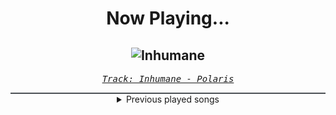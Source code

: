 <div align="center"> 
<h1>Now Playing...</h1>

![Inhumane](https://i.scdn.co/image/ab67616d00001e027d18613f4e8cbcd6add6c5ab)
--
_<samp><a href="https://open.spotify.com/track/36K5KSqFJOCN9YLmSTkXrG">Track: Inhumane - Polaris</a></samp>_

<div style="border: 1px #4B5054 solid"></div>
<details>
  <summary>
    Previous played songs
  </summary>
  <table>
    <thead>
      <tr>
        <th>
          Artist
        </th>
        <th>
          Song
        </th>
        <th>
          Link
        </th>
      </tr>
    </thead>
    <tbody>
      <tr><td>Polaris</td><td>Inhumane</td><td><a href="https://open.spotify.com/track/36K5KSqFJOCN9YLmSTkXrG">https://open.spotify.com/track/36K5KSqFJOCN9YLmSTkXrG</a></td></tr><tr><td>Polaris</td><td>Inhumane</td><td><a href="https://open.spotify.com/track/36K5KSqFJOCN9YLmSTkXrG">https://open.spotify.com/track/36K5KSqFJOCN9YLmSTkXrG</a></td></tr><tr><td>Polaris</td><td>Inhumane</td><td><a href="https://open.spotify.com/track/36K5KSqFJOCN9YLmSTkXrG">https://open.spotify.com/track/36K5KSqFJOCN9YLmSTkXrG</a></td></tr><tr><td>Polaris</td><td>Inhumane</td><td><a href="https://open.spotify.com/track/36K5KSqFJOCN9YLmSTkXrG">https://open.spotify.com/track/36K5KSqFJOCN9YLmSTkXrG</a></td></tr><tr><td>Polaris</td><td>Inhumane</td><td><a href="https://open.spotify.com/track/36K5KSqFJOCN9YLmSTkXrG">https://open.spotify.com/track/36K5KSqFJOCN9YLmSTkXrG</a></td></tr><tr><td>NF</td><td>HOPE</td><td><a href="https://open.spotify.com/track/0EgLxY52mpGsXETyEsgVlP">https://open.spotify.com/track/0EgLxY52mpGsXETyEsgVlP</a></td></tr><tr><td>Thy Art Is Murder</td><td>Reign of Darkness</td><td><a href="https://open.spotify.com/track/7eDtl2KToh99gXNRRfuY9l">https://open.spotify.com/track/7eDtl2KToh99gXNRRfuY9l</a></td></tr><tr><td>Thy Art Is Murder</td><td>Reign Of Darkness - Live</td><td><a href="https://open.spotify.com/track/6oLZqzELC97xr2GPtLpyQj">https://open.spotify.com/track/6oLZqzELC97xr2GPtLpyQj</a></td></tr><tr><td>Daedric</td><td>Titan</td><td><a href="https://open.spotify.com/track/30jc48WdfnRUTw3ByI4JJ4">https://open.spotify.com/track/30jc48WdfnRUTw3ByI4JJ4</a></td></tr><tr><td>Polaris</td><td>Nightmare</td><td><a href="https://open.spotify.com/track/3I0D4tybrEm75F1wEJh0zy">https://open.spotify.com/track/3I0D4tybrEm75F1wEJh0zy</a></td></tr><tr><td>From Ashes to New</td><td>Monster In Me</td><td><a href="https://open.spotify.com/track/4vyztsf6uzcuLF5gRDQYWt">https://open.spotify.com/track/4vyztsf6uzcuLF5gRDQYWt</a></td></tr><tr><td>Anberlin</td><td>Banshee</td><td><a href="https://open.spotify.com/track/2ApGMb8Xe7MSmuiknwIT8Y">https://open.spotify.com/track/2ApGMb8Xe7MSmuiknwIT8Y</a></td></tr><tr><td>Dear Agony</td><td>Torched</td><td><a href="https://open.spotify.com/track/1zxhwC6qbPHUodbpvwsCHl">https://open.spotify.com/track/1zxhwC6qbPHUodbpvwsCHl</a></td></tr><tr><td>Onican</td><td>Der brennende Kaiser (Anime Song)</td><td><a href="https://open.spotify.com/track/7Lc6r9hqre4yQgiAlszidR">https://open.spotify.com/track/7Lc6r9hqre4yQgiAlszidR</a></td></tr><tr><td>The Plot In You</td><td>Left Behind - Acoustic</td><td><a href="https://open.spotify.com/track/68sb8MDldvULOJ46chjAYO">https://open.spotify.com/track/68sb8MDldvULOJ46chjAYO</a></td></tr><tr><td>Chaosbay</td><td>REVOLUTION</td><td><a href="https://open.spotify.com/track/4EsGqRyxPZNctAJvALwdXh">https://open.spotify.com/track/4EsGqRyxPZNctAJvALwdXh</a></td></tr><tr><td>Korn</td><td>Overture or Obituary</td><td><a href="https://open.spotify.com/track/3PgK8DK9jZSYR17OEUDjJb">https://open.spotify.com/track/3PgK8DK9jZSYR17OEUDjJb</a></td></tr><tr><td>The Word Alive</td><td>Slow Burn</td><td><a href="https://open.spotify.com/track/5yur0yxCrkXP4SVZw0UAVx">https://open.spotify.com/track/5yur0yxCrkXP4SVZw0UAVx</a></td></tr><tr><td>Annisokay</td><td>Calamity</td><td><a href="https://open.spotify.com/track/2BhO5MD5myhWXL82di1W8v">https://open.spotify.com/track/2BhO5MD5myhWXL82di1W8v</a></td></tr><tr><td>VRSTY</td><td>The Plug</td><td><a href="https://open.spotify.com/track/5zfEg49hizBker920QZdJ8">https://open.spotify.com/track/5zfEg49hizBker920QZdJ8</a></td></tr>
    </tbody>
  </table>
</details>

</div>

